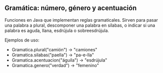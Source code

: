 Gramática: número, género y acentuación
---------------------------------------

Funciones en Java que implementan reglas gramaticales. Sirven para pasar una palabra a plural, descomponer una palabra en sílabas, o indicar si una palabra es aguda, llana, esdrújula o sobreesdrújula.


Ejemplos de uso:
  - Gramatica.plural("camión") → "camiones"
  - Gramatica.silabas("paella") → "pa-e-lla"
  - Gramatica.acentuacion("águila") → "esdrújula"
  - Gramatica.genero("verdad") → "femenino"
